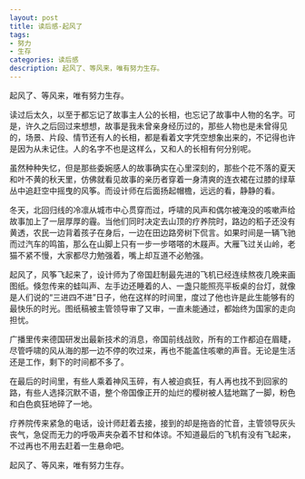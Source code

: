 ```yaml
---
layout: post
title: 读后感-起风了
tags:
- 努力
- 生存
categories: 读后感
description: 起风了、等风来，唯有努力生存。 
---
```

起风了、等风来，唯有努力生存。 

读过后太久，以至于都忘记了故事主人公的长相，也忘记了故事中人物的名字。可是，许久之后回过来想想，故事是我未曾亲身经历过的，那些人物也是未曾得见的，场景、片段、情节还有人的长相，都是看着文字凭空想象出来的，不记得也许是因为从未记住。人的名字不也是这样么，又和人的长相有何分别呢。 

虽然种种失忆，但是那些委婉感人的故事确实在心里深刻的，那些个花不落的夏天和叶不黄的秋天里，仿佛就看见故事的亲历者穿着一身清爽的连衣裙在过膝的绿草丛中追赶空中摇曳的风筝。而设计师在后面扬起帽檐，远远的看，静静的看。 

冬天，北回归线的冷凛从城市中心贯穿而过，呼啸的风声和偶尔被淹没的咳嗽声给故事加上了一层厚厚的霾。当他们同时决定去山顶的疗养院时，路边的稻子还没有黄透，农民一边背着孩子在身后，一边在田边路旁树下侃言。如果时间是一辆飞驰而过汽车的鸣笛，那么在山脚上只有一步一步嗒嗒的木屐声。大雁飞过关山岭，老猫不紧不慢，大家都尽力勉强着，嘴上却互道不必勉强。 

起风了，风筝飞起来了，设计师为了帝国赶制最先进的飞机已经连续熬夜几晚来画图纸。倏忽传来的蛙叫声、左手边还睡着的人、一盏只能照亮平板桌的台灯，就像是人们说的“三进四不进”日子，他在这样的时间里，度过了他也许是此生能够有的最快乐的时光。图纸稿被主管领导审了又审，一直未能通过，都始终为国家的走向担忧。 

广播里传来德国研发出最新技术的消息，帝国前线战败，所有的工作都迫在眉睫，尽管呼啸的风从海的那一边不停的吹过来，再也不能盖住咳嗽的声音。无论是生活还是工作，剩下的时间都不多了。 

在最后的时间里，有些人乘着神风玉碎，有人被迫疯狂，有人再也找不到回家的路，有些人选择沉默不语，整个帝国像正开的灿烂的樱树被人猛地踹了一脚，粉色和白色疯狂地碎了一地。 

疗养院传来紧急的电话，设计师赶着去接，接到的却是拖沓的忙音，主管领导灰头丧气，急促而无力的呼吸声夹杂着不甘和体谅。不知道最后的飞机有没有飞起来，不过再也不用去赶着一生悬命吧。 

起风了、等风来，唯有努力生存。 
